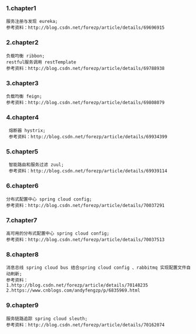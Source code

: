 ### 1.chapter1

    服务注册与发现 eureka;   
    参考资料：http://blog.csdn.net/forezp/article/details/69696915
    
### 2.chapter2

    负载均衡 ribbon;   
    restful服务调用 restTemplate    
    参考资料：http://blog.csdn.net/forezp/article/details/69788938
    
### 3.chapter3

    负载均衡 feign;   
    参考资料：http://blog.csdn.net/forezp/article/details/69808079
    
### 4.chapter4
 
     熔断器 hystrix;   
     参考资料：http://blog.csdn.net/forezp/article/details/69934399
     
### 5.chapter5
 
     智能路由和服务过滤 zuul;   
     参考资料：http://blog.csdn.net/forezp/article/details/69939114
     
### 6.chapter6

    分布式配置中心 spring cloud config;   
    参考资料：http://blog.csdn.net/forezp/article/details/70037291
    
### 7.chapter7

    高可用的分布式配置中心 spring cloud config;   
    参考资料：http://blog.csdn.net/forezp/article/details/70037513
    
### 8.chapter8

    消息总线 spring cloud bus 结合spring cloud config 、rabbitmq 实现配置文件自动刷新;   
    参考资料：
    1.http://blog.csdn.net/forezp/article/details/70148235
    2.https://www.cnblogs.com/andyfengzp/p/6835969.html
    
### 9.chapter9

    服务链路追踪 spring cloud sleuth;   
    参考资料：http://blog.csdn.net/forezp/article/details/70162074
